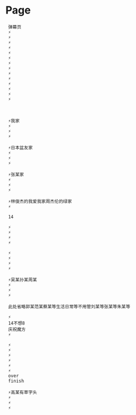 # Page
     
     弹幕页
     ⚡
     ⚡
     ⚡
     ⚡
     ⚡
     ⚡
     ⚡
     ⚡
     ⚡
     ⚡
     ⚡
     ⚡
     ⚡
     ⚡
     
     
     
     ⚡我家
     ⚡
     ⚡
     ⚡
     
     ⚡日本盆友家
     ⚡
     ⚡
     ⚡
     
     ⚡张某家
     ⚡
     ⚡
     ⚡
     
     ⚡林俊杰的我爱我家周杰伦的绿家
     ⚡
     
     14
     
     ⚡
     ⚡
     ⚡
     ⚡
     
     ⚡  
     ⚡
     ⚡
     ⚡
    
     ⚡吴某孙某周某
     ⚡
     ⚡
     ⚡
     
     此处省略郭某范某蔡某等生活日常等不用管刘某等张某等朱某等
     
     ⚡
     14不想8
     庆祝魔方
     ⚡
     
     ⚡
     ⚡
     ⚡
     ⚡
     ⚡
     ⚡
     over
     finish
     
     ⚡高某有草字头
     ⚡
     ⚡
     ⚡
     
